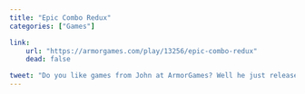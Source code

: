 ```yaml
---
title: "Epic Combo Redux"
categories: ["Games"]

link:
    url: "https://armorgames.com/play/13256/epic-combo-redux"
    dead: false

tweet: "Do you like games from John at ArmorGames? Well he just released one of his classics!"
---
```

